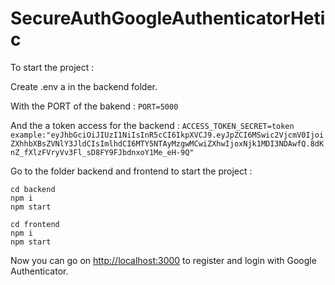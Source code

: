 ﻿# SecureAuthGoogleAuthenticatorHetic

To start the project :

Create .env a in the backend folder.

With the PORT of the bakend : 
```PORT=5000```

And the a token access for the backend : 
```ACCESS_TOKEN_SECRET=token```</br> 
```example:"eyJhbGciOiJIUzI1NiIsInR5cCI6IkpXVCJ9.eyJpZCI6MSwic2VjcmV0IjoiZXhhbXBsZVNlY3JldCIsImlhdCI6MTY5NTAyMzgwMCwiZXhwIjoxNjk1MDI3NDAwfQ.8dKnZ_fXlzFVryVv3Fl_sD8FY9FJbdnxoY1Me_eH-9Q"```

Go to the folder backend and frontend to start the project :

``` cd backend ```<br/>
``` npm i ```<br/>
``` npm start ```<br/>

``` cd frontend ```<br/>
``` npm i ```<br/>
``` npm start ```

Now you can go on [http://localhost:3000](http://localhost:3000/) to register and login with Google Authenticator.
